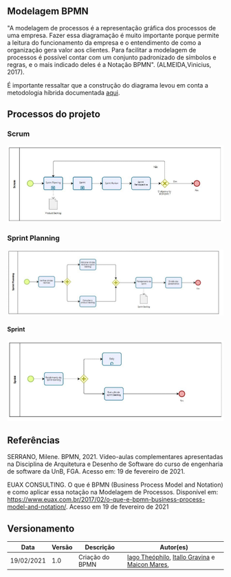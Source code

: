 ## Modelagem BPMN
"A modelagem de processos é a representação gráfica dos processos de uma empresa. Fazer essa diagramação é muito importante porque permite a leitura do funcionamento da empresa e o entendimento de como a organização gera valor aos clientes. Para facilitar a modelagem de processos é possível contar com um conjunto padronizado de símbolos e regras, e o mais indicado deles é a Notação BPMN". (ALMEIDA,Vinicius, 2017).

É importante ressaltar que a construção do diagrama levou em conta a metodologia híbrida documentada [aqui](/entrega1/metodologia.md).

## Processos do projeto
### Scrum
![alt text](./img/scrum.jpg)
### Sprint Planning
![alt text](./img/sprint_planning.jpg)
#### Sprint
![alt text](./img/sprint.jpg)


## Referências

SERRANO, Milene. BPMN, 2021. Vídeo-aulas complementares apresentadas na Disciplina de Arquitetura e Desenho de Software do curso de engenharia de software da UnB, FGA. Acesso em: 19 de fevereiro de 2021.

EUAX CONSULTING. O que é BPMN (Business Process Model and Notation) e como aplicar essa notação na Modelagem de Processos. Disponível em: https://www.euax.com.br/2017/02/o-que-e-bpmn-business-process-model-and-notation/. Acesso em 19 de fevereiro de 2021

## Versionamento

| Data | Versão | Descrição | Autor(es) |
|------|------|------|------|
|19/02/2021|1.0| Criação do BPMN | [Iago Theóphilo](https://github.com/IagoTheophilo),  [Itallo Gravina](https://github.com/itallogravina) e [Maicon Mares](https://github.com/MaiconMares),|